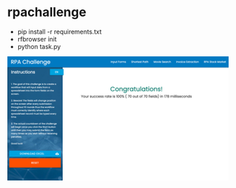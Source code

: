 # rpachallenge

* pip install -r requirements.txt
* rfbrowser init
* python task.py

![Current personal best which is recorded](record_08112020_time178ms.png?raw=true "Current personal best which is recorded")
